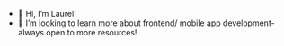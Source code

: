 - 👋 Hi, I’m Laurel!
- 👀 I’m looking to learn more about frontend/ mobile app development- always open to more resources!
